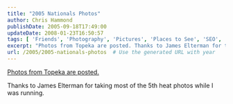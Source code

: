 ```yaml
---
title: "2005 Nationals Photos"
author: Chris Hammond
publishDate: 2005-09-18T17:49:00
updateDate: 2008-01-23T16:50:57
tags: [ 'Friends', 'Photography', 'Pictures', 'Places to See', 'SEO', 'Site News' ]
excerpt: "Photos from Topeka are posted. Thanks to James Elterman for taking most of the 5th heat photos while I was..."
url: /2005/2005-nationals-photos  # Use the generated URL with year
---
```

<P><A HREF="/photos/2005__solo_nationals/default.aspx">Photos from Topeka are posted.</A></P> <P>Thanks to James Elterman for taking most of the 5th heat photos while I was running.</P>
